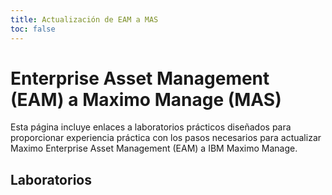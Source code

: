 ```yaml
---
title: Actualización de EAM a MAS
toc: false
---
```


# Enterprise Asset Management (EAM) a Maximo Manage (MAS)

Esta página incluye enlaces a laboratorios prácticos diseñados para proporcionar experiencia práctica con los pasos necesarios para actualizar Maximo Enterprise Asset Management (EAM) a IBM Maximo Manage.

## Laboratorios

<TileGrid>
  <NavTile to='/maximo/eammasupgrade/sno-installation' recursivo />
</TileGrid>
